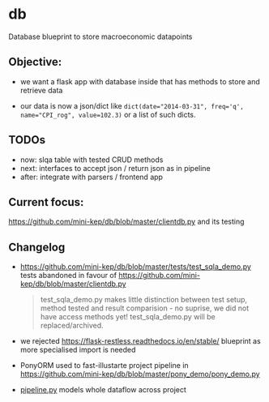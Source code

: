 # db
Database blueprint to store macroeconomic datapoints

## Objective:

 - we want a flask app with database inside that has methods to store 
   and retrieve data
   
 - our data is now a json/dict like 
   ```dict(date="2014-03-31", freq='q', name="CPI_rog", value=102.3)``` or 
   a list of such dicts.
   

## TODOs
- now: slqa table with tested CRUD methods
- next: interfaces to accept json / return json as in pipeline 
- after: integrate with parsers / frontend app

   
## Current focus:  

<https://github.com/mini-kep/db/blob/master/clientdb.py> and its testing

## Changelog

- <https://github.com/mini-kep/db/blob/master/tests/test_sqla_demo.py> tests
  abandoned in favour of <https://github.com/mini-kep/db/blob/master/clientdb.py>
  
  > test_sqla_demo.py makes little distinction between test setup, method tested
  > and result comparision - no suprise, we did not have access methods yet!
  > test_sqla_demo.py will be replaced/archived. 

- we rejected <https://flask-restless.readthedocs.io/en/stable/> blueprint
  as more specialised import is needed
  
- PonyORM used to fast-illustarte project pipeline in <https://github.com/mini-kep/db/blob/master/pony_demo/pony_demo.py>
  
- [pipeline.py](https://github.com/mini-kep/intro/blob/master/pipeline_demo.py)
  models whole dataflow across project
